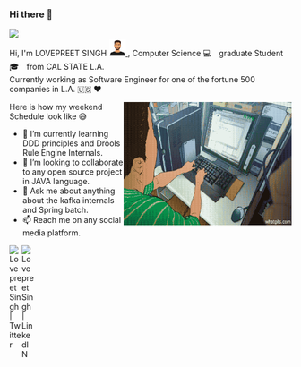 ### Hi there 👋 
![](https://visitor-badge.glitch.me/badge?page_id=loveshah751.loveshah751)<br/>
Hi, I'm LOVEPREET SINGH <a href= "https://github.com/loveshah751" ><img alt="ProfileImg" src="https://github.com/loveshah751/loveshah751/blob/main/bitbucket.png" width="30" height="30" /> </a>, Computer Science :computer:&emsp;graduate Student :mortar_board:&emsp;from CAL STATE L.A. <br/>
Currently working as Software Engineer for one of the fortune 500 companies in L.A. :us: :heart:

  <img align="right" alt="GIF" src="https://github.com/loveshah751/loveshah751/blob/main/dev.gif" width="300" height="220" />
  
Here is how my weekend Schedule look like :sweat_smile:

- 🌱 I’m currently learning DDD principles and Drools Rule Engine Internals.
- 👯 I’m looking to collaborate to any open source project in JAVA language.
- 💬 Ask me about anything about the kafka internals and Spring batch.
- 📫 Reach me on any social media platform.
<a href="https://twitter.com/loveThind5">
  <img align="left" alt="Lovepreet Singh | Twitter" width="22px" src="https://raw.githubusercontent.com/peterthehan/peterthehan/master/assets/twitter.svg" />
</a>
<a href="https://www.linkedin.com/in/singh751/">
  <img align="left" alt="Lovepreet Singh | LinkedIN" width="22px" src="https://raw.githubusercontent.com/peterthehan/peterthehan/master/assets/linkedin.svg" />
</a>

